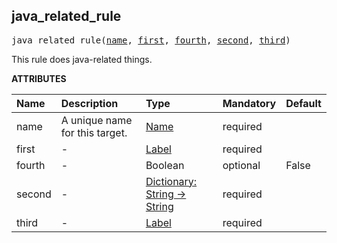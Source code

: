 <!-- Generated with Stardoc: http://skydoc.bazel.build -->



<a id="java_related_rule"></a>

## java_related_rule

<pre>
java_related_rule(<a href="#java_related_rule-name">name</a>, <a href="#java_related_rule-first">first</a>, <a href="#java_related_rule-fourth">fourth</a>, <a href="#java_related_rule-second">second</a>, <a href="#java_related_rule-third">third</a>)
</pre>

This rule does java-related things.

**ATTRIBUTES**


| Name  | Description | Type | Mandatory | Default |
| :------------- | :------------- | :------------- | :------------- | :------------- |
| <a id="java_related_rule-name"></a>name |  A unique name for this target.   | <a href="https://bazel.build/concepts/labels#target-names">Name</a> | required |  |
| <a id="java_related_rule-first"></a>first |  -   | <a href="https://bazel.build/concepts/labels">Label</a> | required |  |
| <a id="java_related_rule-fourth"></a>fourth |  -   | Boolean | optional | False |
| <a id="java_related_rule-second"></a>second |  -   | <a href="https://bazel.build/rules/lib/dict">Dictionary: String -> String</a> | required |  |
| <a id="java_related_rule-third"></a>third |  -   | <a href="https://bazel.build/concepts/labels">Label</a> | required |  |


